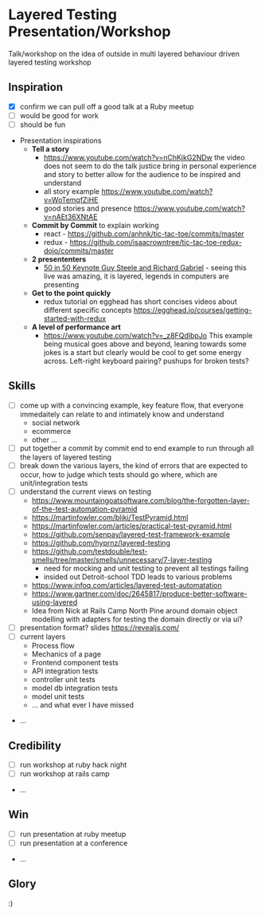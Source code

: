 # Layered Testing Presentation/Workshop

Talk/workshop on the idea of outside in multi layered behaviour driven layered testing workshop

## Inspiration

  - [x] confirm we can pull off a good talk at a Ruby meetup
  - [ ] would be good for work
  - [ ] should be fun
  - Presentation inspirations
    * **Tell a story**
      * https://www.youtube.com/watch?v=nChKjkG2NDw 
        the video does not seem to do the talk justice bring in personal experience and story to better allow for the audience to be inspired and understand
      * all story example https://www.youtube.com/watch?v=WoTemqfZiHE
      * good stories and presence https://www.youtube.com/watch?v=nAEt36XNtAE
    * **Commit by Commit** to explain working
      * react - https://github.com/anhnk/tic-tac-toe/commits/master
      * redux - https://github.com/isaacrowntree/tic-tac-toe-redux-dojo/commits/master
    * **2 presententers**
      * [50 in 50 Keynote Guy Steele and Richard Gabriel](https://vimeo.com/25958308) - seeing this live was amazing, it is layered, legends in computers are presenting
    * **Get to the point quickly**
      * redux tutorial on egghead has short concises videos about different specific concepts https://egghead.io/courses/getting-started-with-redux
    * **A level of performance art**
      * https://www.youtube.com/watch?v=_z8FQdIbpJo This example being musical goes above and beyond, leaning towards some jokes is a start but clearly would be cool to get some energy across. Left-right keyboard pairing? pushups for broken tests?
  
## Skills

  - [ ] come up with a convincing example, key feature flow, that everyone immedaitely can relate to and intimately know and understand
    - social network
    - ecommerce
    - other ...
  - [ ] put together a commit by commit end to end example to run through all the layers of layered testing
  - [ ] break down the various layers, the kind of errors that are expected to occur, how to judge which tests should go where, which are unit/integration tests
  - [ ] understand the current views on testing
    - https://www.mountaingoatsoftware.com/blog/the-forgotten-layer-of-the-test-automation-pyramid
    - https://martinfowler.com/bliki/TestPyramid.html
    - https://martinfowler.com/articles/practical-test-pyramid.html
    - https://github.com/senpay/layered-test-framework-example
    - https://github.com/hyprnz/layered-testing
    - https://github.com/testdouble/test-smells/tree/master/smells/unnecessary/7-layer-testing
      - need for mocking and unit testing to prevent all testings failing
      - insided out Detroit-school TDD leads to various problems
    - https://www.infoq.com/articles/layered-test-automatation
    - https://www.gartner.com/doc/2645817/produce-better-software-using-layered
    - Idea from Nick at Rails Camp North Pine around domain object modelling with adapters for testing the domain directly or via ui?
  - [ ] presentation format? slides https://revealjs.com/
  - [ ] current layers
    * Process flow
    * Mechanics of a page
    * Frontend component tests
    * API integration tests
    * controller unit tests
    * model db integration tests
    * model unit tests
    * ... and what ever I have missed
  - ...

## Credibility 

  - [ ] run workshop at ruby hack night
  - [ ] run workshop at rails camp
  - ...

## Win

  - [ ] run presentation at ruby meetup
  - [ ] run presentation at a conference
  - ...
  
## Glory

  :)
